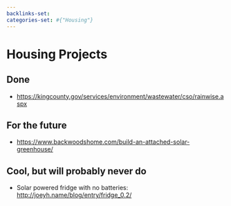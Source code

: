 ```yaml
---
backlinks-set: 
categories-set: #{"Housing"}
---
```

# Housing Projects

## Done

 - https://kingcounty.gov/services/environment/wastewater/cso/rainwise.aspx


## For the future

 - https://www.backwoodshome.com/build-an-attached-solar-greenhouse/


## Cool, but will probably never do

 - Solar powered fridge with no batteries: http://joeyh.name/blog/entry/fridge_0.2/